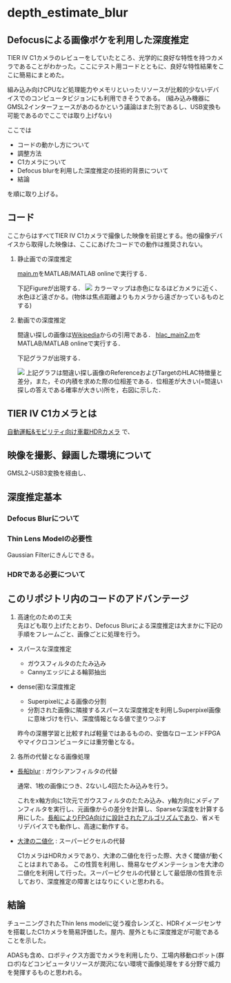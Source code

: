 # depth_estimate_blur
## Defocusによる画像ボケを利用した深度推定  
TIER IV C1カメラのレビューをしていたところ、光学的に良好な特性を持つカメラであることがわかった。ここにテスト用コードとともに、良好な特性結果をここに簡易にまとめた。

組み込み向けCPUなど処理能力やメモリといったリソースが比較的少ないデバイスでのコンピュータビジョンにも利用できそうである。
(組み込み機器にGMSL2インターフェースがあのるかという議論はまた別であるし、USB変換も可能であるのでここでは取り上げない)

ここでは
- コードの動かし方について
- 調整方法
- C1カメラについて
- Defocus blurを利用した深度推定の技術的背景について
- 結論

を順に取り上げる。

## コード
ここからはすべてTIER IV C1カメラで撮像した映像を前提とする。他の撮像デバイスから取得した映像は、ここにあげたコードでの動作は推奨されない。

1. 静止画での深度推定

    [main.m](./main.m)をMATLAB/MATLAB onlineで実行する．

    下記Figureが出現する．
    ![](img/scr1.png)
    カラーマップは赤色になるほどカメラに近く、水色ほど遠ざかる。(物体は焦点距離よりもカメラから遠ざかっているものとする)

2. 動画での深度推定
    
    間違い探しの画像は[Wikipedia](https://en.wikipedia.org/wiki/Spot_the_difference)からの引用である．
    [hlac_main2.m](./hlac_main2.m)をMATLAB/MATLAB onlineで実行する．

    下記グラフが出現する．
    
    ![](img/scr2.png)
    上記グラフは間違い探し画像のReferenceおよびTargetのHLAC特徴量と差分，また，その内積を求めた際の位相差である．位相差が大きい(=間違い探しの答えである確率が大きい)所を，右図に示した．
## TIER IV C1カメラとは
[自動運転&モビリティ向け車載HDRカメラ](https://www.paltek.co.jp/solution/tier4/index.html)
で、
## 映像を撮影、録画した環境について
GMSL2ｰUSB3変換を経由し、
## 深度推定基本
### Defocus Blurについて
### Thin Lens Modelの必要性
Gaussian Filterにきんじできる。
### HDRである必要について

## このリポジトリ内のコードのアドバンテージ 
1. 高速化のための工夫    
先ほども取り上げたとおり、Defocus Blurによる深度推定は大まかに下記の手順をフレームごと、画像ごとに処理を行う。
- スパースな深度推定
    - ガウスフィルタのたたみ込み
    - Cannyエッジによる輪郭抽出


- dense(密)な深度推定　
    - Superpixelによる画像の分割
    - 分割された画像に隣接するスパースな深度推定を利用しSuperpixel画像に意味づけを行い、深度情報となる値で塗りつぶす
         
    昨今の深層学習と比較すれば軽量ではあるものの、安価なローエンドFPGAやマイクロコンピュータには重労働となる。

2. 各所の代替となる画像処理
- [長船blur](./f_blur.m) : ガウシアンフィルタの代替

    通常、1枚の画像につき、2ないし4回たたみ込みを行う。

    これをx軸方向に1次元でガウスフィルタのたたみ込み、y軸方向にメディアンフィルタを実行し、元画像からの差分を計算し、Sparseな深度を計算する用にした。[長船によりFPGA向けに設計されたアルゴリズムであり](./f_blur.m)、省メモリデバイスでも動作し、高速に動作する。

- [大津の二値化](./my_graythresh.m) : スーパーピクセルの代替

    C1カメラはHDRカメラであり、大津の二値化を行った際、大きく閾値が動くことはまれである。
    この性質を利用し、簡易なセグメンテーションを大津の二値化を利用して行った。スーパーピクセルの代替として最低限の性質を示しており、深度推定の障害とはなりにくいと思われる。


## 結論 
チューニングされたThin lens modelに従う複合レンズと、HDRイメージセンサを搭載したC1カメラを簡易評価した。屋内、屋外ともに深度推定が可能であることを示した。

ADASも含め、ロボティクス方面でカメラを利用したり、工場内移動ロボット(群ロボ)などコンピュータリソースが潤沢にない環境で画像処理をする分野で威力を発揮するものと思われる。

